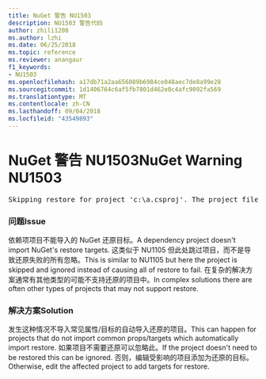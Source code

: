 ```yaml
---
title: NuGet 警告 NU1503
description: NU1503 警告代码
author: zhili1208
ms.author: lzhi
ms.date: 06/25/2018
ms.topic: reference
ms.reviewer: anangaur
f1_keywords:
- NU1503
ms.openlocfilehash: a17db71a2aa656089b6984ce048aec7de8a99e28
ms.sourcegitcommit: 1d1406764c6af5fb7801d462e0c4afc9092fa569
ms.translationtype: MT
ms.contentlocale: zh-CN
ms.lasthandoff: 09/04/2018
ms.locfileid: "43549893"
---
```

# <a name="nuget-warning-nu1503"></a><span data-ttu-id="60a2a-103">NuGet 警告 NU1503</span><span class="sxs-lookup"><span data-stu-id="60a2a-103">NuGet Warning NU1503</span></span>

<pre>Skipping restore for project 'c:\a.csproj'. The project file may be invalid or missing targets required for restore.</pre>

### <a name="issue"></a><span data-ttu-id="60a2a-104">问题</span><span class="sxs-lookup"><span data-stu-id="60a2a-104">Issue</span></span>
<span data-ttu-id="60a2a-105">依赖项项目不能导入的 NuGet 还原目标。</span><span class="sxs-lookup"><span data-stu-id="60a2a-105">A dependency project doesn't import NuGet's restore targets.</span></span> <span data-ttu-id="60a2a-106">这类似于 NU1105 但此处跳过项目，而不是导致还原失败的所有忽略。</span><span class="sxs-lookup"><span data-stu-id="60a2a-106">This is similar to NU1105 but here the project is skipped and ignored instead of causing all of restore to fail.</span></span> <span data-ttu-id="60a2a-107">在复杂的解决方案通常有其他类型的可能不支持还原的项目中。</span><span class="sxs-lookup"><span data-stu-id="60a2a-107">In complex solutions there are often other types of projects that may not support restore.</span></span>

### <a name="solution"></a><span data-ttu-id="60a2a-108">解决方案</span><span class="sxs-lookup"><span data-stu-id="60a2a-108">Solution</span></span>
<span data-ttu-id="60a2a-109">发生这种情况不导入常见属性/目标的自动导入还原的项目。</span><span class="sxs-lookup"><span data-stu-id="60a2a-109">This can happen for projects that do not import common props/targets which automatically import restore.</span></span> <span data-ttu-id="60a2a-110">如果项目不需要还原可以忽略此。</span><span class="sxs-lookup"><span data-stu-id="60a2a-110">If the project doesn't need to be restored this can be ignored.</span></span> <span data-ttu-id="60a2a-111">否则，编辑受影响的项目添加为还原的目标。</span><span class="sxs-lookup"><span data-stu-id="60a2a-111">Otherwise, edit the affected project to add targets for restore.</span></span>